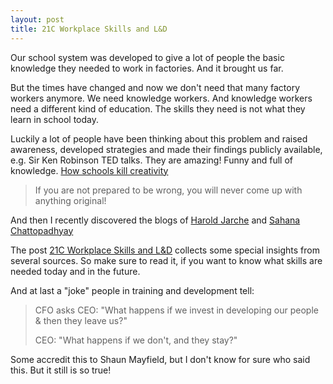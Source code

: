 ```yaml
---
layout: post
title: 21C Workplace Skills and L&D
---
```


Our school system was developed to give a lot of people the basic knowledge they needed to work in factories. And it brought us far. 

But the times have changed and now we don't need that many factory workers anymore. We need knowledge workers. And knowledge workers need a different kind of education. The skills they need is not what they learn in school today.

Luckily a lot of people have been thinking about this problem and raised awareness, developed strategies and made their findings publicly available, e.g. Sir Ken Robinson TED talks. They are amazing! Funny and full of knowledge. [How schools kill creativity](https://www.ted.com/talks/ken_robinson_says_schools_kill_creativity)

> If you are not prepared to be wrong, you will never come up with anything original!

And then I recently discovered the blogs of [Harold Jarche](http://www.jarche.com) and [Sahana Chattopadhyay](http://idreflections.blogspot.co.at)

The post [21C Workplace Skills and L&D](http://idreflections.blogspot.co.at/2014/07/21c-workplace-skills-and-l.html) collects some special insights from several sources. So make sure to read it, if you want to know what skills are needed today and in the future.

And at last a "joke" people in training and development tell:

> CFO asks CEO: "What happens if we invest in developing our people & then they leave us?"
>
> CEO: "What happens if we don't, and they stay?"

Some accredit this to Shaun Mayfield, but I don't know for sure who said this. But it still is so true!

